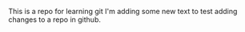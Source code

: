 This is a repo for learning git
I'm adding some new text to test adding changes to a repo in github.
